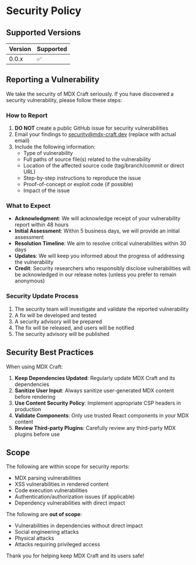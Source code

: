 # Security Policy

## Supported Versions

| Version | Supported          |
| ------- | ------------------ |
| 0.0.x   | :white_check_mark: |

## Reporting a Vulnerability

We take the security of MDX Craft seriously. If you have discovered a security vulnerability, please follow these steps:

### How to Report

1. **DO NOT** create a public GitHub issue for security vulnerabilities
2. Email your findings to security@mdx-craft.dev (replace with actual email)
3. Include the following information:
   - Type of vulnerability
   - Full paths of source file(s) related to the vulnerability
   - Location of the affected source code (tag/branch/commit or direct URL)
   - Step-by-step instructions to reproduce the issue
   - Proof-of-concept or exploit code (if possible)
   - Impact of the issue

### What to Expect

- **Acknowledgment**: We will acknowledge receipt of your vulnerability report within 48 hours
- **Initial Assessment**: Within 5 business days, we will provide an initial assessment
- **Resolution Timeline**: We aim to resolve critical vulnerabilities within 30 days
- **Updates**: We will keep you informed about the progress of addressing the vulnerability
- **Credit**: Security researchers who responsibly disclose vulnerabilities will be acknowledged in our release notes (unless you prefer to remain anonymous)

### Security Update Process

1. The security team will investigate and validate the reported vulnerability
2. A fix will be developed and tested
3. A security advisory will be prepared
4. The fix will be released, and users will be notified
5. The security advisory will be published

## Security Best Practices

When using MDX Craft:

1. **Keep Dependencies Updated**: Regularly update MDX Craft and its dependencies
2. **Sanitize User Input**: Always sanitize user-generated MDX content before rendering
3. **Use Content Security Policy**: Implement appropriate CSP headers in production
4. **Validate Components**: Only use trusted React components in your MDX content
5. **Review Third-party Plugins**: Carefully review any third-party MDX plugins before use

## Scope

The following are within scope for security reports:

- MDX parsing vulnerabilities
- XSS vulnerabilities in rendered content
- Code execution vulnerabilities
- Authentication/authorization issues (if applicable)
- Dependency vulnerabilities with direct impact

The following are **out of scope**:

- Vulnerabilities in dependencies without direct impact
- Social engineering attacks
- Physical attacks
- Attacks requiring privileged access

Thank you for helping keep MDX Craft and its users safe!